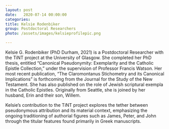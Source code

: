 ```yaml
---
layout: post
date:   2020-07-14 00:00:00
categories:
title: Kelsie Rodenbiker
group: Postdoctoral Researchers
photo: /assets/images/kelsieprofilepic.png

---
```

Kelsie G. Rodenbiker (PhD Durham, 2021) is a Postdoctoral Researcher with the TiNT project at the University of Glasgow. She completed her PhD thesis, entitled “Canonical Pseudonymity: Exemplarity and the Catholic Epistle Collection,” under the supervision of Professor Francis Watson. Her most recent publication, “The Claromontanus Stichometry and its Canonical Implications” is forthcoming from the Journal for the Study of the New Testament. She has also published on the role of Jewish scriptural exempla in the Catholic Epistles. Originally from Seattle, she is joined by her husband, Erin and their son, Willem.

Kelsie’s contribution to the TiNT project explores the tether between pseudonymous attribution and its material context, emphasizing the ongoing traditioning of authorial figures such as James, Peter, and John through the titular features found primarily in Greek manuscripts.
